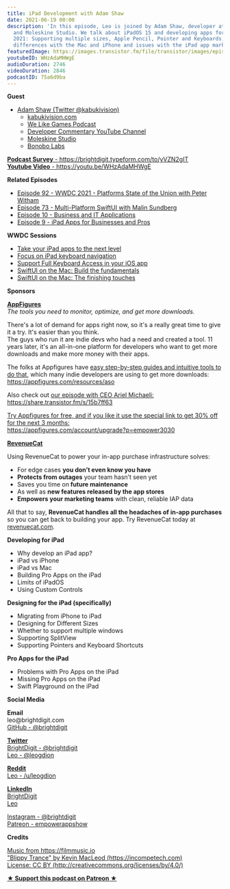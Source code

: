 ```yaml
---
title: iPad Development with Adam Shaw
date: 2021-06-19 00:00
description: 'In this episode, Leo is joined by Adam Shaw, developer at Bonobo Labs
  and Moleskine Studio. We talk about iPadOS 15 and developing apps for the iPad in
  2021: Supporting multiple sizes, Apple Pencil, Pointer and Keyboards; as well as
  differences with the Mac and iPhone and issues with the iPad app market.'
featuredImage: https://images.transistor.fm/file/transistor/images/episode/567383/full_1623603382-artwork.jpg
youtubeID: WHzAdaMHWgE
audioDuration: 2746
videoDuration: 2846
podcastID: 75a6d9ba
---
```

<p><b>Guest</b></p><ul><li>
<a href="https://twitter.com/KabukiVision">Adam Shaw (Twitter @kabukivision)</a><ul>
<li><a href="http://www.kabukivision.com">kabukivision.com</a></li>
<li><a href="http://welikegames.net">We Like Games Podcast</a></li>
<li><a href="https://www.youtube.com/channel/UChby9fvNUTbcA161kwG8ZkA">Developer Commentary YouTube Channel</a></li>
<li><a href="%20https://moleskinestudio.com">Moleskine Studio</a></li>
<li><a href="https://bonobolabs.com">Bonobo Labs</a></li>
</ul>
</li></ul><p><a href="https://brightdigit.typeform.com/to/yVZN2gIT"><strong>Podcast Survey</strong> - https://brightdigit.typeform.com/to/yVZN2gIT</a><br><a href="https://youtu.be/WHzAdaMHWgE"><strong>Youtube Video</strong> - https://youtu.be/WHzAdaMHWgE</a></p><p><b>Related Episodes</b></p><ul>
<li><a href="https://share.transistor.fm/s/ace13930">Episode 92 - WWDC 2021 - Platforms State of the Union with Peter Witham</a></li>
<li><a href="https://share.transistor.fm/s/0d12719b">Episode 73 - Multi-Platform SwiftUI with Malin Sundberg</a></li>
<li><a href="https://share.transistor.fm/s/a19efbf9">Episode 10 - Business and IT Applications</a></li>
<li><a href="https://share.transistor.fm/s/a34307ee">Episode 9 - iPad Apps for Businesses and Pros</a></li>
</ul><p><strong>WWDC Sessions</strong></p><ul>
<li><a href="https://developer.apple.com/videos/play/wwdc2021-10057">Take your iPad apps to the next level</a></li>
<li><a href="https://developer.apple.com/videos/play/wwdc2021-10260">Focus on iPad keyboard navigation</a></li>
<li><a href="https://developer.apple.com/videos/play/wwdc2021-10120">Support Full Keyboard Access in your iOS app</a></li>
<li><a href="https://developer.apple.com/videos/play/wwdc2021-10062">SwiftUI on the Mac: Build the fundamentals</a></li>
<li><a href="https://developer.apple.com/videos/play/wwdc2021-10289">SwiftUI on the Mac: The finishing touches</a></li>
</ul><p><b>Sponsors</b></p><p><a href="https://appfigures.com/account/upgrade?p=empower3030"><strong>AppFigures</strong></a><strong><br></strong><em>The tools you need to monitor, optimize, and get more downloads.</em><strong></strong></p><p>There's a lot of demand for apps right now, so it's a really great time to give it a try. It's easier than you think.<br>The guys who run it are indie devs who had a need and created a tool. 11 years later, it's an all-in-one platform for developers who want to get more downloads and make more money with their apps.</p><p>The folks at Appfigures have <a href="https://appfigures.com/resources/aso">easy step-by-step guides and intuitive tools to do that</a>, which many indie developers are using to get more downloads:<br><a href="https://appfigures.com/resources/aso">https://appfigures.com/resources/aso</a></p><p>Also check out <a href="https://share.transistor.fm/s/15b7ff63">our episode with CEO Ariel Michaeli:<br>https://share.transistor.fm/s/15b7ff63</a></p><p><a href="https://appfigures.com/account/upgrade?p=empower3030">Try Appfigures for free, and if you like it use the special link to get 30% off for the next 3 months:</a><a href="https://www.linode.com/?r=97e09acbd5d304d87dadef749491d245e71c74e7"><br></a><a href="https://appfigures.com/account/upgrade?p=empower3030">https://appfigures.com/account/upgrade?p=empower3030</a></p><p><a href="https://revenuecat.com/"><strong>RevenueCat</strong></a><strong></strong></p><p>Using RevenueCat to power your in-app purchase infrastructure solves:</p><ul>
<li>For edge cases <strong>you don’t even know you have</strong>
</li>
<li>
<strong>Protects from outages</strong> your team hasn’t seen yet</li>
<li>Saves you time on<strong> future maintenance </strong>
</li>
<li>As well as <strong>new features released by the app stores</strong>
</li>
<li>
<strong>Empowers your marketing teams</strong> with clean, reliable IAP data</li>
</ul><p>All that to say, <strong>RevenueCat handles all the headaches of in-app purchases</strong> so you can get back to building your app. Try RevenueCat today at <a href="http://revenuecat.com/">revenuecat.com</a>.</p><p><b>Developing for iPad</b></p><ul>
<li>Why develop an iPad app?</li>
<li>iPad vs iPhone</li>
<li>iPad vs Mac</li>
<li>Building Pro Apps on the iPad</li>
<li>Limits of iPadOS</li>
<li>Using Custom Controls</li>
</ul><p><b>Designing for the iPad (specifically)</b></p><ul>
<li>Migrating from iPhone to iPad</li>
<li>Designing for Different Sizes</li>
<li>Whether to support multiple windows</li>
<li>Supporting SplitView</li>
<li>Supporting Pointers and Keyboard Shortcuts</li>
</ul><p><b>Pro Apps for the iPad</b></p><ul>
<li>Problems with Pro Apps on the iPad </li>
<li>Missing Pro Apps on the iPad</li>
<li>Swift Playground on the iPad</li>
</ul><p><b>Social Media</b></p><p><strong>Email</strong><br>leo@brightdigit.com<br><a href="https://github.com/brightdigit">GitHub - @brightdigit</a></p><p><a href="https://twitter.com/brightdigit"><strong>Twitter </strong><br>BrightDigit - @brightdigit</a><br><a href="https://twitter.com/leogdion">Leo - @leogdion</a></p><p><a href="https://www.reddit.com/user/leogdion"><strong>Reddit</strong><br>Leo - /u/leogdion</a></p><p><a href="https://www.linkedin.com/company/bright-digit"><strong>LinkedIn</strong><br>BrightDigit</a><br><a href="https://www.linkedin.com/in/leogdion/">Leo</a></p><p><a href="https://www.instagram.com/brightdigit/">Instagram - @brightdigit</a><br><a href="https://www.patreon.com/empowerappsshow">Patreon - empowerappshow</a></p><p><b>Credits</b></p><p><a href="https://filmmusic.io/">Music from https://filmmusic.io</a><br><a href="https://incompetech.com/">"Blippy Trance" by Kevin MacLeod (https://incompetech.com)</a><br><a href="http://creativecommons.org/licenses/by/4.0/">License: CC BY (http://creativecommons.org/licenses/by/4.0/)</a></p><p><strong><a href="https://www.patreon.com/empowerappsshow" rel="payment" title="★ Support this podcast on Patreon ★">★ Support this podcast on Patreon ★</a></strong></p>
      
